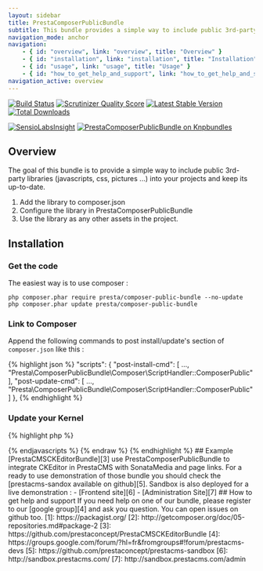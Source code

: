 ```yaml
---
layout: sidebar
title: PrestaComposerPublicBundle
subtitle: This bundle provides a simple way to include public 3rd-party libraries
navigation_mode: anchor
navigation:
    - { id: "overview", link: "overview", title: "Overview" }
    - { id: "installation", link: "installation", title: "Installation" }
    - { id: "usage", link: "usage", title: "Usage" }
    - { id: "how_to_get_help_and_support", link: "how_to_get_help_and_support", title: "Help and support" }
navigation_active: overview
---
```


[![Build Status](https://travis-ci.org/prestaconcept/PrestaComposerPublicBundle.png)](https://travis-ci.org/prestaconcept/PrestaComposerPublicBundle)
[![Scrutinizer Quality Score](https://scrutinizer-ci.com/g/prestaconcept/PrestaComposerPublicBundle/badges/quality-score.png?s=c9cd4805f46ef250b1310143ad8d955814513268)](https://scrutinizer-ci.com/g/prestaconcept/PrestaComposerPublicBundle/)
[![Latest Stable Version](https://poser.pugx.org/presta/composer-public-bundle/v/stable.png)](https://packagist.org/packages/presta/composer-public-bundle)
[![Total Downloads](https://poser.pugx.org/presta/composer-public-bundle/downloads.png)](https://packagist.org/packages/presta/composer-public-bundle)

[![SensioLabsInsight](https://insight.sensiolabs.com/projects/fc4b4416-def6-428c-b873-5fd1f5a9ad39/big.png)](https://insight.sensiolabs.com/projects/fc4b4416-def6-428c-b873-5fd1f5a9ad39)
[![PrestaComposerPublicBundle on Knpbundles](http://knpbundles.com/prestaconcept/PrestaComposerPublicBundle/badge)](http://knpbundles.com/prestaconcept/PrestaComposerPublicBundle)

## Overview

The goal of this bundle is to provide a simple way to include public 3rd-party libraries (javascripts, css, pictures ...) into your projects and keep its up-to-date.

1. Add the library to composer.json
2. Configure the library in PrestaComposerPublicBundle
3. Use the library as any other assets in the project.


## Installation

### Get the code

The easiest way is to use composer :

    php composer.phar require presta/composer-public-bundle --no-update
    php composer.phar update presta/composer-public-bundle

### Link to Composer

Append the following commands to post install/update's section of `composer.json` like this :

{% highlight json %}
"scripts": {
    "post-install-cmd": [
        ...,
        "Presta\\ComposerPublicBundle\\Composer\\ScriptHandler::ComposerPublic"
    ],
    "post-update-cmd": [
        ...,
        "Presta\\ComposerPublicBundle\\Composer\\ScriptHandler::ComposerPublic"
    ]
},
{% endhighlight %}

### Update your Kernel

{% highlight php %}
<?php
class AppKernel extends Kernel
{
    public function registerBundles()
    {
        $bundles = array(
            ...,
            new Presta\ComposerPublicBundle\PrestaComposerPublicBundle()
        );
    }
}
{% endhighlight %}

## Usage

### Add a library

For example, i want to add a jQuery plugin into my project. Unfortunatly the library is not in [packagist][1].

So as explain in [the composer documentation][2], edit `composer.json` :

{% highlight json %}
{
    ...
    "repositories": [
        {
            "type": "package",
            "package": {
                "name": "wesnolte/Pajinate",
                "version": "1.0.0",
                "source": {
                    "url": "https://github.com/wesnolte/Pajinate.git",
                    "type": "git",
                    "reference": "master"
                }
            }
        }
    ],
    ...
}
{% endhighlight %}

And then add it to the `require` section :

{% highlight json %}
{
    ...
    "require": {
        ...
        "wesnolte/Pajinate": "1.0.*"
    },
    ...
}
{% endhighlight %}

Finally you need to add an entry for this library in the PrestaComposerPublicBundle configuration.

Eg. `app/config/config.yml`:

{% highlight yaml %}
presta_composer_public:
    symlink: true
    blend:
        wesnolte/Pajinate:
            vendor: wesnolte
            name: Pajinate
            path: /
{% endhighlight %}

Or shortly:

{% highlight yaml %}
presta_composer_public:
    blend:
        wesnolte/Pajinate: ~
{% endhighlight %}

Launch the command `app/console config:dump-reference PrestaComposerPublicBundle` for more details.

By default, assets from vendor/wesnolte/Pajinate (for example) were hard copy to Ressources/public/ of the prestaComposerPublicBundle.

If symlink: true option is set and OS was able to use it, a symlink replace hard copy.


### Blend it

Finally you only need to install your vendors:

{% highlight bash %}
composer.phar install
{% endhighlight %}

or manually launch symfony command:

{% highlight bash %}
app/console  presta:composer-public
{% endhighlight %}


### Include assets

{% highlight smarty %}
{% raw %}
{# layout.html.twig #}
{%javascripts
        ...
    '@PrestaComposerPublicBundle/Resources/public/wesnolte/Pajinate/jquery.pajinate.js'
%}
    <script type="text/javascript" src="{{ asset_url }}"></script>
{% endjavascripts %}
{% endraw %}
{% endhighlight %}


## Example

[PrestaCMSCKEditorBundle][3] use PrestaComposerPublicBundle to integrate CKEditor in PrestaCMS with SonataMedia and page links.

For a ready to use demonstration of those bundle you should check the [prestacms-sandox available on github][5].

Sandbox is also deployed for a live demonstration :

-   [Frontend site][6]
-   [Administration Site][7]

## How to get help and support

If you need help on one of our bundle, please register to our [google group][4] and ask you question.
You can open issues on github too.

[1]: https://packagist.org/
[2]: http://getcomposer.org/doc/05-repositories.md#package-2
[3]: https://github.com/prestaconcept/PrestaCMSCKEditorBundle
[4]: https://groups.google.com/forum/?hl=fr&fromgroups#!forum/prestacms-devs
[5]: https://github.com/prestaconcept/prestacms-sandbox
[6]: http://sandbox.prestacms.com/
[7]: http://sandbox.prestacms.com/admin
